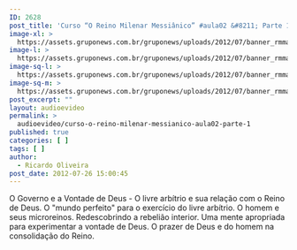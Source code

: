 ```yaml
---
ID: 2628
post_title: 'Curso “O Reino Milenar Messiânico” #aula02 &#8211; Parte 1'
image-xl: >
  https://assets.gruponews.com.br/gruponews/uploads/2012/07/banner_rmma2-pt1.jpg
image-l: >
  https://assets.gruponews.com.br/gruponews/uploads/2012/07/banner_rmma2-pt1.jpg
image-sq-l: >
  https://assets.gruponews.com.br/gruponews/uploads/2012/07/banner_rmma2-pt1.jpg
image-sq-m: >
  https://assets.gruponews.com.br/gruponews/uploads/2012/07/banner_rmma2-pt1-720x320.jpg
post_excerpt: ""
layout: audioevideo
permalink: >
  audioevideo/curso-o-reino-milenar-messianico-aula02-parte-1
published: true
categories: [ ]
tags: [ ]
author:
  - Ricardo Oliveira
post_date: 2012-07-26 15:00:45
---
```

O Governo e a Vontade de Deus - O livre arbítrio e sua relação com o Reino de Deus. O "mundo perfeito" para o exercício do livre arbítrio. O homem e seus microreinos. Redescobrindo a rebelião interior. Uma mente apropriada para experimentar a vontade de Deus. O prazer de Deus e do homem na consolidação do Reino.

&nbsp;